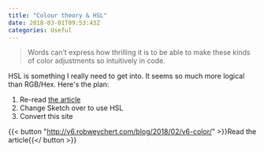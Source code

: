 ```yaml
---
title: "Colour theory & HSL"
date: 2018-03-01T09:53:43Z
categories: Useful
---
```


> Words can’t express how thrilling it is to be able to make these kinds of color adjustments so intuitively in code.

HSL is something I really need to get into. It seems so much more logical than RGB/Hex. Here's the plan:

1. Re-read [the article](http://v6.robweychert.com/blog/2018/02/v6-color/)
2. Change Sketch over to use HSL
3. Convert this site

{{< button "http://v6.robweychert.com/blog/2018/02/v6-color/" >}}Read the article{{</ button >}}
